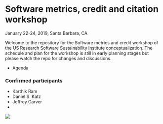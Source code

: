 # Software metrics, credit and citation workshop

January 22-24, 2019, Santa Barbara, CA

Welcome to the repository for the Software metrics and credit workshop of the US Research Software Sustainability Institute conceptualization. The schedule and plan for the workshop is still in early planning stages but please watch the repo for changes and discussions.

- Agenda

### Confirmed participants

- Karthik Ram
- Daniel S. Katz
- Jeffrey Carver
- 

![](https://i.imgur.com/82mM6aS.png)